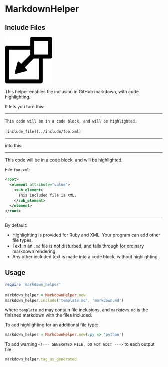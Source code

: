 # MarkdownHelper

## Include Files

<img src="/images/include.png" width="150">

This helper enables file inclusion in GitHub markdown, with code highlighting.

It lets you turn this:
____
```
This code will be in a code block, and will be highlighted.

[include_file](../include/foo.xml)
```
____
into this:
____
This code will be in a code block, and will be highlighted.

File <code>foo.xml</code>:
```xml
<root>
  <element attribute="value">
    <sub_element>
      This included file is XML.
    </sub_element>
  </element>
</root>
```
____
By default:
 
  * Highlighting is provided for Ruby and XML.  Your program can add other file types.
  * Text in an ```.md``` file is not disturbed, and falls through for ordinary markdown rendering.
  * Any other included text is made into a code block, without highlighting.
  
## Usage

```ruby
require 'markdown_helper'

markdown_helper = MarkdownHelper.new
markdown_helper.include('template.md', 'markdown.md')
```

where ```template.md``` may contain file inclusions, and ```markdown.md``` is the finished markdown with the files included.

To add highlighting for an additional file type:

```ruby
markdown_helper = MarkdownHelper.new(:py => 'python')
```

To add warning ```<!--- GENERATED FILE, DO NOT EDIT --->``` to each output file:

```ruby
markdown_helper.tag_as_generated
```
